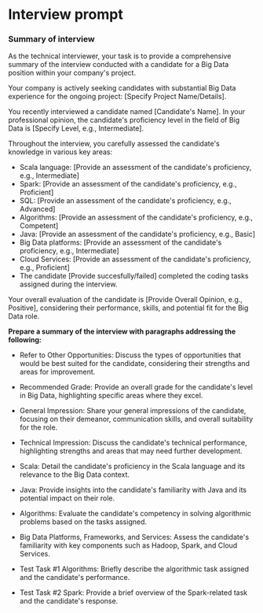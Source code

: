 # Interview prompt

### Summary of interview

As the technical interviewer, your task is to provide a comprehensive summary of the interview conducted with a candidate for a Big Data position within your company's project.

Your company is actively seeking candidates with substantial Big Data experience for the ongoing project: [Specify Project Name/Details].

You recently interviewed a candidate named [Candidate's Name]. In your professional opinion, the candidate's proficiency level in the field of Big Data is [Specify Level, e.g., Intermediate].

Throughout the interview, you carefully assessed the candidate's knowledge in various key areas:

- Scala language: [Provide an assessment of the candidate's proficiency, e.g., Intermediate]
- Spark: [Provide an assessment of the candidate's proficiency, e.g., Proficient]
- SQL: [Provide an assessment of the candidate's proficiency, e.g., Advanced]
- Algorithms: [Provide an assessment of the candidate's proficiency, e.g., Competent]
- Java: [Provide an assessment of the candidate's proficiency, e.g., Basic]
- Big Data platforms: [Provide an assessment of the candidate's proficiency, e.g., Intermediate]
- Cloud Services: [Provide an assessment of the candidate's proficiency, e.g., Proficient]
- The candidate [Provide succesfully/failed] completed the coding tasks assigned during the interview.

Your overall evaluation of the candidate is [Provide Overall Opinion, e.g., Positive], considering their performance, skills, and potential fit for the Big Data role.

__Prepare a summary of the interview with paragraphs addressing the following:__

- Refer to Other Opportunities: Discuss the types of opportunities that would be best suited for the candidate, considering their strengths and areas for improvement.

- Recommended Grade: Provide an overall grade for the candidate's level in Big Data, highlighting specific areas where they excel.

- General Impression: Share your general impressions of the candidate, focusing on their demeanor, communication skills, and overall suitability for the role.

- Technical Impression: Discuss the candidate's technical performance, highlighting strengths and areas that may need further development.

- Scala: Detail the candidate's proficiency in the Scala language and its relevance to the Big Data context.

- Java: Provide insights into the candidate's familiarity with Java and its potential impact on their role.

- Algorithms: Evaluate the candidate's competency in solving algorithmic problems based on the tasks assigned.

- Big Data Platforms, Frameworks, and Services: Assess the candidate's familiarity with key components such as Hadoop, Spark, and Cloud Services.

- Test Task #1 Algorithms: Briefly describe the algorithmic task assigned and the candidate's performance.

- Test Task #2 Spark: Provide a brief overview of the Spark-related task and the candidate's response.
